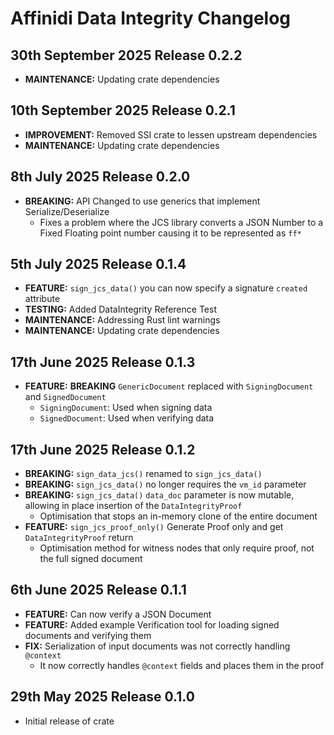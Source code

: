 # Affinidi Data Integrity Changelog

## 30th September 2025 Release 0.2.2

- **MAINTENANCE:** Updating crate dependencies

## 10th September 2025 Release 0.2.1

- **IMPROVEMENT:** Removed SSI crate to lessen upstream dependencies
- **MAINTENANCE:** Updating crate dependencies

## 8th July 2025 Release 0.2.0

- **BREAKING:** API Changed to use generics that implement Serialize/Deserialize
  - Fixes a problem where the JCS library converts a JSON Number to a Fixed Floating
    point number causing it to be represented as `ff*`

## 5th July 2025 Release 0.1.4

- **FEATURE:** `sign_jcs_data()` you can now specify a signature `created` attribute
- **TESTING:** Added DataIntegrity Reference Test
- **MAINTENANCE:** Addressing Rust lint warnings
- **MAINTENANCE:** Updating crate dependencies

## 17th June 2025 Release 0.1.3

- **FEATURE:** **BREAKING** `GenericDocument` replaced with `SigningDocument` and
  `SignedDocument`
  - `SigningDocument`: Used when signing data
  - `SignedDocument`: Used when verifying data

## 17th June 2025 Release 0.1.2

- **BREAKING:** `sign_data_jcs()` renamed to `sign_jcs_data()`
- **BREAKING:** `sign_jcs_data()` no longer requires the `vm_id` parameter
- **BREAKING:** `sign_jcs_data()` `data_doc` parameter is now mutable, allowing
  in place insertion of the `DataIntegrityProof`
  - Optimisation that stops an in-memory clone of the entire document
- **FEATURE:** `sign_jcs_proof_only()` Generate Proof only and get `DataIntegrityProof`
  return
  - Optimisation method for witness nodes that only require proof, not the full
    signed document

## 6th June 2025 Release 0.1.1

- **FEATURE:** Can now verify a JSON Document
- **FEATURE:** Added example Verification tool for loading signed documents and
  verifying them
- **FIX:** Serialization of input documents was not correctly handling `@context`
  - It now correctly handles `@context` fields and places them in the proof

## 29th May 2025 Release 0.1.0

- Initial release of crate
